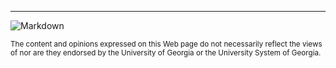 
<hr>

![Markdown](images/markdown_mark_small.png)

<small>The content and opinions expressed on this Web page do not necessarily reflect the views of nor are they endorsed by the University of Georgia or the University System of Georgia.</small>
